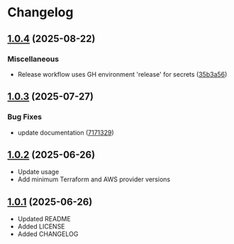 # Changelog

## [1.0.4](https://github.com/agilecustoms/terraform-aws-ci-builder/compare/v1.0.3...v1.0.4) (2025-08-22)

### Miscellaneous

* Release workflow uses GH environment 'release' for secrets ([35b3a56](https://github.com/agilecustoms/terraform-aws-ci-builder/commit/35b3a56c3e8e0fd625e3165af2575d67ffd9817f))


## [1.0.3](https://github.com/agilecustoms/terraform-aws-ci-builder/compare/v1.0.2...v1.0.3) (2025-07-27)

### Bug Fixes

* update documentation ([7171329](https://github.com/agilecustoms/terraform-aws-ci-builder/commit/7171329f0098a7cc8a296a1a835e65e6c7a4fd84))


## [1.0.2](https://github.com/agilecustoms/terraform-aws-ci-builder/compare/v1.0.1...v1.0.2) (2025-06-26)

* Update usage
* Add minimum Terraform and AWS provider versions

## [1.0.1](https://github.com/agilecustoms/terraform-aws-ci-builder/compare/v1.0.0...v1.0.1) (2025-06-26)

* Updated README
* Added LICENSE
* Added CHANGELOG
